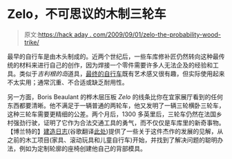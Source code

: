 # Zelo，不可思议的木制三轮车

> 原文:[https://hack aday . com/2009/09/01/zelo-the-probability-wood-trike/](https://hackaday.com/2009/09/01/zelo-the-improbable-wooden-trike/)

最早的自行车是由木头制成的。近两个世纪后，一些车库修补匠仍然转向这种最传统的材料来进行自己的创作，因为焊接一个零件需要许多人无法企及的经验和工具。类似于*吉利根的岛*道具，[最终的自行车](http://woodenbikes.com/)既有艺术感又很有趣，但实际使用起来不太实用；通常沉重、不合适或缺乏耐用性。

另一方面，Boris Beaulant 的桦木层压板 *Zelo* 的线条比你在宜家展厅看到的任何东西都要清晰。他不满足于一辆普通的两轮车，他又发明了一辆三轮横卧三轮车，这种三轮车需要更精细的公差。两个月后，1300 多英里后，三轮车仍然在法国乡村强劲行驶，证明了它作为合法交通工具的勇气，而不仅仅是车库里的新奇事物。【博兰特的】[建造日志](http://blog.borisbeaulant.com/)(谷歌翻译[此处](http://translate.google.com/translate?hl=en&sl=fr&tl=en&u=http%3A%2F%2Fblog.borisbeaulant.com%2F))提供了一些关于这件杰作的发展的见解，从之前的木工项目(家具、滚动玩具和儿童自行车)开始，并找到了解决问题的聪明办法，例如为定制轮廓的座椅创建他自己的背部模具。